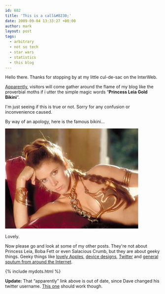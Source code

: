 ```yaml
---
id: 682
title: 'This is a call&#8230;'
date: 2009-09-04 13:33:27 +00:00
author: mark
layout: post
tags:
  - arbitrary
  - not so tech
  - star wars
  - statistics
  - this blog
---
```

Hello there. Thanks for stopping by at my little cul-de-sac on the InterWeb.

[Apparently](http://twitter.com/dave_turner/status/3755173532), visitors will come gather around the flame of my blog like the proverbial moths if i utter the simple magic words &#8220;**Princess Leia Gold Bikini**&#8220;.

I'm just seeing if this is true or not. Sorry for any confusion or inconvenience caused.

By way of an apology, here is the famous bikini&#8230;

![Princess Leia and her famous Gold Bikini.](/images/fromwp/2009/09/slaveleia.jpg)

Lovely.

Now please go and look at some of my other posts. They're not about Princess Leia, Boba Fett or even Salacious Crumb, but they are about geeky things. Geeky things like [lovely Apples](http://www.sallonoroff.co.uk/blog/tags/#apple), [device designs](http://www.sallonoroff.co.uk/blog/tags/#design), [Twitter](http://www.sallonoroff.co.uk/blog/tags/#twitter) and [general sputum from around the Internet](http://www.sallonoroff.co.uk/blog/tags/#arbitrary).

{% include mydots.html %}

**Update:** That &#8220;apparently&#8221; link above is out of date, since Dave changed his twitter username. [This one](http://twitter.com/armyofdave/status/3755173532) should work though.
